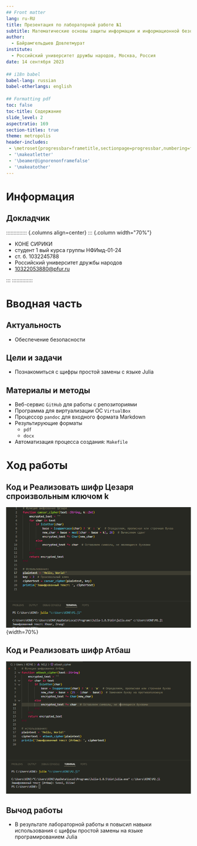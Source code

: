 ```yaml
---
## Front matter
lang: ru-RU
title: Презентация по лабораторной работе №1
subtitle: Математические основы защиты информации и информационной безопасности
author:
  - Байрамгельдыев Довлетмурат
institute:
  - Российский университет дружбы народов, Москва, Россия
date: 14 сентября 2023

## i18n babel
babel-lang: russian
babel-otherlangs: english

## Formatting pdf
toc: false
toc-title: Содержание
slide_level: 2
aspectratio: 169
section-titles: true
theme: metropolis
header-includes:
 - \metroset{progressbar=frametitle,sectionpage=progressbar,numbering=fraction}
 - '\makeatletter'
 - '\beamer@ignorenonframefalse'
 - '\makeatother'
---
```


# Информация

## Докладчик

:::::::::::::: {.columns align=center}
::: {.column width="70%"}

  * КОНЕ СИРИКИ
  * студент 1 вый курса группы НФИмд-01-24
  * ст. б. 1032245788
  * Российский университет дружбы народов
  * [10322053880@pfur.ru](mailto:1032245788@@pfur.ru)

:::
::::::::::::::

# Вводная часть

## Актуальность

- Обеспечение безопасности

## Цели и задачи

- Познакомиться с щифры простой замены с языке Julia

## Материалы и методы

- Веб-сервис `GitHub` для работы с репозиториями
- Программа для виртуализации ОС `VirtualBox`
- Процессор `pandoc` для входного формата Markdown
- Результирующие форматы
  - `pdf`
  - `docx`
- Автоматизация процесса создания: `Makefile`

# Ход работы

## Код и Реализовать шифр Цезаря спроизвольным ключом k

![](image/1.png){width=70%}


## Код и Реализовать шифр Атбаш 

![](image/2.png)



## Вычод работы

- В результате лабораторной работы я повысил навыки использования с щифры простой замены на языке програмированием Julia
